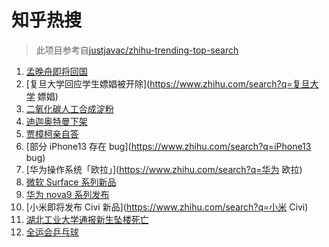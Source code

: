 # 知乎热搜

> 此项目参考自[justjavac/zhihu-trending-top-search](https://github.com/justjavac/zhihu-trending-top-search/blob/main/utils.ts)

<!-- BEGIN -->
  <!-- 最后更新时间:Sat Sep 25 2021 14:09:25 GMT+0000 (Coordinated Universal Time) -->
  1. [孟晚舟即将回国](https://www.zhihu.com/search?q=孟晚舟)
1. [复旦大学回应学生嫖娼被开除](https://www.zhihu.com/search?q=复旦大学 嫖娼)
1. [二氧化碳人工合成淀粉](https://www.zhihu.com/search?q=淀粉)
1. [迪迦奥特曼下架](https://www.zhihu.com/search?q=迪迦奥特曼)
1. [贾樟柯亲自答](https://www.zhihu.com/search?q=一直游到海水变蓝)
1. [部分 iPhone13 存在 bug](https://www.zhihu.com/search?q=iPhone13 bug)
1. [华为操作系统「欧拉」](https://www.zhihu.com/search?q=华为 欧拉)
1. [微软 Surface 系列新品](https://www.zhihu.com/search?q=Surface)
1. [华为 nova9 系列发布](https://www.zhihu.com/search?q=华为nova9)
1. [小米即将发布 Civi 新品](https://www.zhihu.com/search?q=小米 Civi)
1. [湖北工业大学通报新生坠楼死亡](https://www.zhihu.com/search?q=湖北工业大学)
1. [全运会乒乓球](https://www.zhihu.com/search?q=全运会乒乓球)
  <!-- END -->